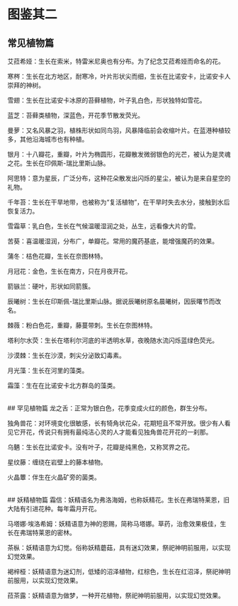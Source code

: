 # 图鉴其二
## 常见植物篇
艾菈希娅：生长在索米，特雷米尼奥也有分布。为了纪念艾菈希娅而命名的花。

寒梣：生长在北方地区，耐寒冷，叶片形状尖而细，生长在比诺安卡，比诺安卡人崇拜的神树。

雪翅：生长在比诺安卡冰原的苔藓植物，叶子乳白色，形状独特如雪花。

蓝芝：苔藓类植物，深蓝色，开花季节散发荧光。

曼萝：又名风暴之羽，植株形状如同鸟羽，风暴降临前会收缩叶片。在蓝港种植较多，其他沿海城市也有种植。

银月：十八瓣花，重瓣，叶片为椭圆形，花瓣散发微弱银色的光芒，被认为是灵魂之花。生长在印佩斯-瑞比里斯山脉。

阿思特：意为星辰，广泛分布，这种花朵散发出闪烁的星尘，被认为是来自星空的礼物。

千年苔：生长在干旱地带，也被称为“复活植物”，在干旱时失去水分，接触到水后恢复活力。

雪霜草：乳白色，生长在气候温暖湿润之处，丛生，远看像大片的雪。

苦葵：喜温暖湿润，分布广，单瓣花。常用的魔药基底，能增强魔药的效果。

蒲冬：桔色花瓣，生长在奈图林特。

月冠花：金色，生长在南方，只在月夜开花。

箭镞兰：硬叶，形状如同箭簇。

辰曦树：生长在印斯佩-瑞比里斯山脉。据说辰曦树原名晨曦树，因辰曙节而改名。

棘薇：粉白色花，重瓣，藤蔓带刺。生长在奈图林特。

塔利尔水荧：生长在塔利尔河底的半透明水草，夜晚随水流闪烁蓝绿色荧光。

沙漠棘：生长在沙漠，刺尖分泌致幻毒素。

月光藻：生长在河里的藻类。

霜藻：生在在比诺安卡北方群岛的藻类。

<br>
## 罕见植物篇
龙之舌：正常为银白色，花季变成火红的颜色，群生分布。

独角兽花：对环境变化很敏感，长有犄角状花朵，花期短且不常开放。很少有人看见它开花，传说只有拥有最纯洁心灵的人才能看见独角兽花开花的一刹那。

乌魉：生长在比诺安卡。没有叶子，花瓣是纯黑色，又称冥界之花。

星纹藤：缠绕在岩壁上的藤本植物。

火晶蕈：伴生在火晶矿旁的菌类。

<br>
## 妖精植物篇
霜信：妖精语名为弗洛海姆，也称妖精花。生长在弗瑞特莱恩，旧大陆有引进花种。每年霜月开花。

马塔娜·埃洛希姆：妖精语意为神的恩赐，简称马塔娜。草药，治愈效果极佳，生长在弗瑞特莱恩的密林。

茶枞：妖精语意为幻觉。俗称妖精蘑菇，具有迷幻效果，祭祀神明前服用，以实现幻觉效果。

褐梓桠：妖精语意为迷幻剂，低矮的沼泽植物，红棕色，生长在红沼泽，祭祀神明前服用，以实现幻觉效果。

菈茶露：妖精语意为做梦，一种开花植物，祭祀神明前服用，以实现幻觉效果。

